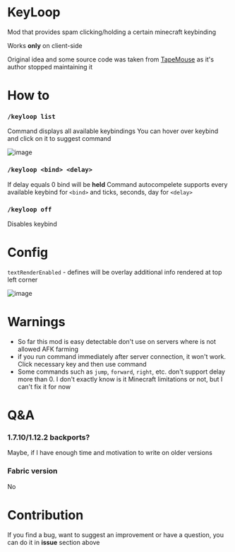 # KeyLoop

Mod that provides spam clicking/holding a certain minecraft keybinding

Works **only** on client-side

Original idea and some source code was taken from [TapeMouse](https://github.com/dries007/TapeMouse) as it's author stopped maintaining it
# How to
### `/keyloop list`
Command displays all available keybindings
You can hover over keybind and click on it to suggest command

![image](https://user-images.githubusercontent.com/26070304/141831414-f55cf569-125c-44e0-8b83-58db7c5a38a7.png)

### `/keyloop <bind> <delay>`
If delay equals 0 bind will be **held**
Command autocompelete supports every available keybind for `<bind>` and ticks, seconds, day for `<delay>`

### `/keyloop off`
Disables keybind

# Config
```textRenderEnabled``` - defines will be overlay additional info rendered at top left corner

![image](https://user-images.githubusercontent.com/26070304/141831508-a629ad9e-6820-4e07-bf85-f6f390e524c6.png)

# Warnings
- So far this mod is easy detectable don't use on servers where is not allowed AFK farming
- if you run command immediately after server connection, it won't work. Click necessary key and then use command
- Some commands such as `jump`, `forward`, `right`, etc. don't support delay more than 0. I don't exactly know is it Minecraft limitations or not, but I can't fix it for now

# Q&A
### **1.7.10/1.12.2 backports?**

Maybe, if I have enough time and motivation to write on older versions
### **Fabric version**

No

# Contribution
If you find a bug, want to suggest an improvement or have a question, you can do it in **issue** section above
